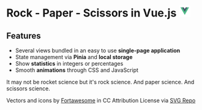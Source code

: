 # Rock - Paper - Scissors in Vue.js <img src="src/assets/images/vue.svg" alt="logo for vue.js" height="30"/>


## Features

- Several views bundled in an easy to use <strong>single-page application</strong>
- State management via <strong>Pinia</strong> and <strong>local storage</strong>
- Show <strong>statistics</strong> in integers or percentages
- Smooth <strong>animations</strong> through CSS and JavaScript

It may not be rocket science but it's rock science. And paper science. And scissors science.

Vectors and icons by <a href="https://github.com/FortAwesome/Font-Awesome?ref=svgrepo.com" target="_blank">Fortawesome</a> in CC Attribution License via <a href="https://www.svgrepo.com/" target="_blank">SVG Repo</a>
